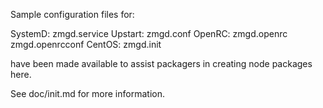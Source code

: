 Sample configuration files for:

SystemD: zmgd.service
Upstart: zmgd.conf
OpenRC:  zmgd.openrc
         zmgd.openrcconf
CentOS:  zmgd.init

have been made available to assist packagers in creating node packages here.

See doc/init.md for more information.

